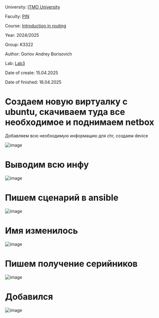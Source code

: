 
University: [ITMO University](https://itmo.ru/ru/)

Faculty: [PIN](https://fict.itmo.ru)

Course: [Introduction in routing](https://github.com/itmo-ict-faculty/introduction-in-routing)

Year: 2024/2025

Group: K3322

Author: Gorlov Andrey Borisovich

Lab: [Lab3]([https://itmo-ict-faculty.github.io/network-programming/education/labs2023_2024/lab2/lab2/#_5](https://itmo-ict-faculty.github.io/network-programming/education/labs2023_2024/lab3/lab3/#_5))

Date of create: 15.04.2025

Date of finished: 16.04.2025

# Создаем новую виртуалку с ubuntu, скачиваем туда все необходимое и поднимаем netbox

Добавляем всю необходимую информацию для chr, создаем device 

![image](https://github.com/user-attachments/assets/71eb23a2-8338-481b-b509-cd461b86c123)

# Выводим всю инфу 

![image](https://github.com/user-attachments/assets/ff487707-b890-4b8a-b6aa-52df8b8db69d)

# Пишем сценарий в ansible

![image](https://github.com/user-attachments/assets/08f04596-3214-4554-b4bd-94a9a147e0d0)

# Имя изменилось
![image](https://github.com/user-attachments/assets/c3bfcaeb-e6ec-498a-9e4c-b13c2e40fe3e)

# Пишем получение серийников

![image](https://github.com/user-attachments/assets/92f3d21d-750b-466b-9f48-c3f0447e9599)

# Добавился

![image](https://github.com/user-attachments/assets/6f452615-b7c2-4e1d-a41e-8e5dfe833dd5)



